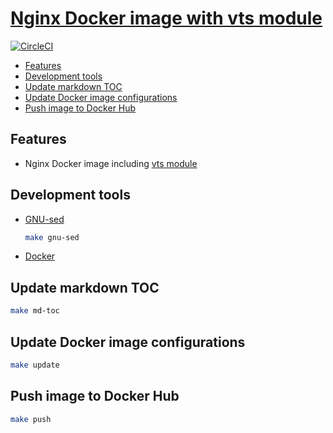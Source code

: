 # [Nginx Docker image with vts module](https://hub.docker.com/r/anhpham1509/nginx-vts-module/)

[![CircleCI](https://circleci.com/gh/anhpham1509/nginx-vts-module-docker/tree/master.svg?style=svg)](https://circleci.com/gh/anhpham1509/nginx-vts-module-docker/tree/master)

<!-- toc -->

* [Features](#features)
* [Development tools](#development-tools)
* [Update markdown TOC](#update-markdown-toc)
* [Update Docker image configurations](#update-docker-image-configurations)
* [Push image to Docker Hub](#push-image-to-docker-hub)

<!-- tocstop -->

## Features

* Nginx Docker image including [vts module]((https://github.com/vozlt/nginx-module-vts))

## Development tools

* [GNU-sed](https://www.gnu.org/software/sed/)
    ```bash
    make gnu-sed
    ```
* [Docker](https://www.docker.com/get-started)

## Update markdown TOC

```bash
make md-toc
```

## Update Docker image configurations

```bash
make update
```

## Push image to Docker Hub

```bash
make push
```
